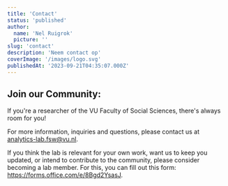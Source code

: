 ```yaml
---
title: 'Contact'
status: 'published'
author:
  name: 'Nel Ruigrok'
  picture: ''
slug: 'contact'
description: 'Neem contact op'
coverImage: '/images/logo.svg'
publishedAt: '2023-09-21T04:35:07.000Z'
---
```


## Join our Community:

If you're a researcher of the VU Faculty of Social Sciences, there's always room for you!

For more information, inquiries and questions, please contact us at [analytics-lab.fsw@vu.nl](analytics-lab.fsw@vu.nl).

If you think the lab is relevant for your own work, want us to keep you updated, or intend to contribute to the community, please consider becoming a lab member. For this, you can fill out this form: <https://forms.office.com/e/8Bgd2YsasJ>.